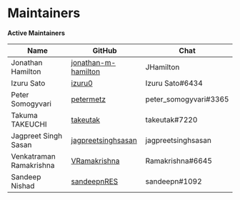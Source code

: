 Maintainers
===========

**Active Maintainers**

| Name | GitHub | Chat |
|------|--------|------|
| Jonathan Hamilton | [jonathan-m-hamilton][jonathan-m-hamilton] | JHamilton |
| Izuru Sato | [izuru0][izuru0] | Izuru Sato#6434 |
| Peter Somogyvari | [petermetz][petermetz] | peter_somogyvari#3365 |
| Takuma TAKEUCHI | [takeutak][takeutak] | takeutak#7220 |
| Jagpreet Singh Sasan | [jagpreetsinghsasan][jagpreetsinghsasan] | jagpreetsinghsasan |
| Venkatraman Ramakrishna | [VRamakrishna][VRamakrishna] | Ramakrishna#6645 |
| Sandeep Nishad | [sandeepnRES][sandeepnRES] | sandeepn#1092 |

[jonathan-m-hamilton]: https://github.com/jonathan-m-hamilton
[izuru0]: https://github.com/izuru0
[petermetz]: https://github.com/petermetz
[takeutak]: https://github.com/takeutak
[jagpreetsinghsasan]: https://github.com/jagpreetsinghsasan
[VRamakrishna]: https://github.com/VRamakrishna/
[sandeepnRES]: https://github.com/sandeepnRES